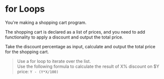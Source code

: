 # for Loops

You're making a shopping cart program.

The shopping cart is declared as a list of prices, and you need to add functionality to apply a discount and output the total price.

Take the discount percentage as input, calculate and output the total price for the shopping cart.

>Use a for loop to iterate over the list.  
>Use the following formula to calculate the result of X% discount on $Y price: `Y - (Y*X/100)`